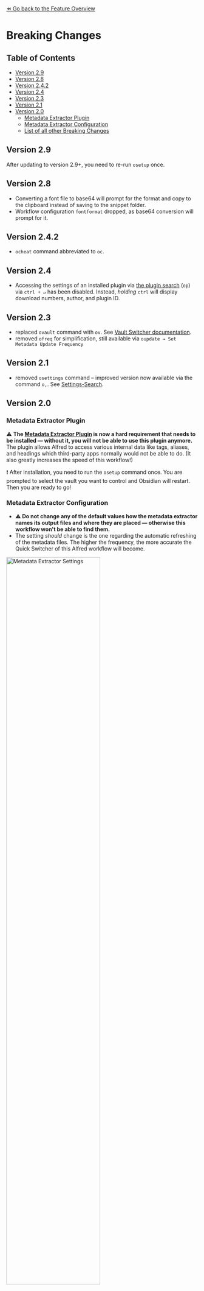 [⏪ Go back to the Feature Overview](../README.md#feature-overview)

# Breaking Changes

## Table of Contents
<!-- MarkdownTOC -->

- [Version 2.9](#version-29)
- [Version 2.8](#version-28)
- [Version 2.4.2](#version-242)
- [Version 2.4](#version-24)
- [Version 2.3](#version-23)
- [Version 2.1](#version-21)
- [Version 2.0](#version-20)
	- [Metadata Extractor Plugin](#metadata-extractor-plugin)
	- [Metadata Extractor Configuration](#metadata-extractor-configuration)
	- [List of all other Breaking Changes](#list-of-all-other-breaking-changes)

<!-- /MarkdownTOC -->

## Version 2.9
After updating to version 2.9+, you need to re-run `osetup` once.

## Version 2.8
- Converting a font file to base64 will prompt for the format and copy to the clipboard instead of saving to the snippet folder.
- Workflow configuration `fontformat` dropped, as base64 conversion will prompt for it. 

## Version 2.4.2
- `ocheat` command abbreviated to `oc`.

## Version 2.4
- Accessing the settings of an installed plugin via [the plugin search](Plugin%20and%20Theme%20Search.md) (`op`) via `ctrl + ↵` has been disabled. Instead, *holding* `ctrl` will display download numbers, author, and plugin ID.

## Version 2.3
- replaced `ovault` command with `ov`. See [Vault Switcher documentation](Vault%20Switcher.md).
- removed `ofreq` for simplification, still available via `oupdate → Set Metadata Update Frequency`

## Version 2.1
- removed `osettings` command – improved version now available via the command `o,`. See [Settings-Search](Settings%20Search.md).

## Version 2.0

### Metadata Extractor Plugin
⚠️ __The [Metadata Extractor Plugin](https://github.com/kometenstaub/metadata-extractor) is now a hard requirement that needs to be installed — without it, you will not be able to use this plugin anymore.__ The plugin allows Alfred to access various internal data like tags, aliases, and headings which third-party apps normally would not be able to do. (It also greatly increases the speed of this workflow!)

❗️ After installation, you need to run the `osetup` command once. You are prompted to select the vault you want to control and Obsidian will restart. Then you are ready to go!

### Metadata Extractor Configuration
- **⚠️ Do not change any of the default values how the metadata extractor names its output files and where they are placed — otherwise this workflow won't be able to find them.**
- The setting _should_ change is the one regarding the automatic refreshing of the metadata files. The higher the frequency, the more accurate the Quick Switcher of this Alfred workflow will become.

<img src="https://i.imgur.com/7YnQJ7K.png" alt="Metadata Extractor Settings" width=70%>

### List of all other Breaking Changes
*when updating from v. 1.x to 2.x*
- the previous `ot` command to open the current theme has been **removed** to avoid overlap with the new tag search – the command id now called via the `ocss` command.
- the previous `otrash` command to open the current theme has been renamed to `o.`, to avoid crowding the `ot` keyword. For consistency, and simplicity, `o.obsidian` is now also accessible via `o.`
- keyword `odefault` replaced with `ocheat`
- forum search renamed to `of` because `oh` became too crowded
- `Open in Dualmode` modifier for the `o` search is removed for now, as Alfred only allows for 5 modifiers per action.
- `osettings` keyword *for updating the documentation search* has been renamed `oupdate` for consistency.
- Attachment search removed for now, as it would crowd the now enhanced main search too much. If there is demand for it, I will implement a new, separate attachment search. [Please create a GitHub issue if you are interested in this.](https://github.com/chrisgrieser/shimmering-obsidian)
- removed CSS Snippet toggling, as there are now [multiple](https://github.com/chetachiezikeuzor/MySnippets-Plugin) [plugins](https://github.com/deathau/snippet-commands-obsidian) that do that better
- removed hotkey for font-base64-conversion for de-cluttering. (You can still set one of your own, if you want to!)

